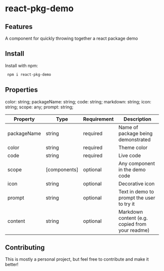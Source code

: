 # react-pkg-demo

## Features

A component for quickly throwing together a react package demo

## Install

Install with npm:

```sh
 npm i react-pkg-demo
```

## Properties

color: string;
packageName: string;
code: string;
markdown: string;
icon: string;
scope: any;
prompt: string;

| Property    | Type         | Requirement | Description                                     |
| ----------- | ------------ | ----------- | ----------------------------------------------- |
| packageName | string       | required    | Name of package being demonstrated              |
| color       | string       | required    | Theme color                                     |
| code        | string       | required    | Live code                                       |
| scope       | [components] | optional    | Any component in the demo code                  |
| icon        | string       | optional    | Decorative icon                                 |
| prompt      | string       | optional    | Text in demo to prompt the user to try it       |
| content     | string       | optional    | Markdown content (e.g. copied from your readme) |

## Contributing

This is mostly a personal project, but feel free to contribute and make it better!
